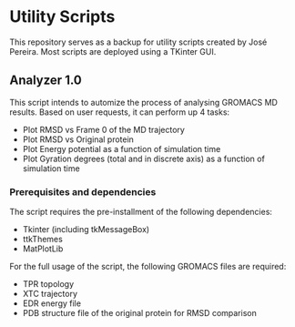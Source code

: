 # Utility Scripts

This repository serves as a backup for utility scripts created by José Pereira.
Most scripts are deployed using a TKinter GUI.

## Analyzer 1.0

This script intends to automize the process of analysing GROMACS MD results. Based on user requests, it can perform up 4 tasks:
* Plot RMSD vs Frame 0 of the MD trajectory
* Plot RMSD vs Original protein
* Plot Energy potential as a function of simulation time
* Plot Gyration degrees (total and in discrete axis) as a function of simulation time

### Prerequisites and dependencies

The script requires the pre-installment of the following dependencies:
 * Tkinter (including tkMessageBox)
 * ttkThemes
 * MatPlotLib
 
For the full usage of the script, the following GROMACS files are required:
 * TPR topology
 * XTC trajectory
 * EDR energy file
 * PDB structure file of the original protein for RMSD comparison

